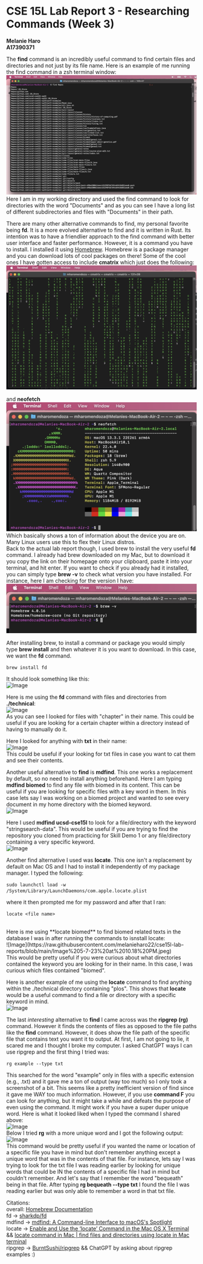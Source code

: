 # CSE 15L Lab Report 3 - Researching Commands (Week 3)
**Melanie Haro** <br />
**A17390371** <br />

The **find** command is an incredibly useful command to find certain files and directories and not just by its file name. Here is an example of me running the find command in a zsh terminal window: <br />
![Image](find.jpg) <br />
Here I am in my working directory and used the find command to look for directories with the word "Documents" and as you can see I have a long list of different subdirectories and files with "Documents" in their path. <br />

There are many other alternative commands to find, my personal favorite being **fd**. It is a more evolved alternative to find and it is written in Rust. Its intention was to have a friendlier approach to the find command with better user interface and faster performance. However, it is a command you have to install. I installed it using [Homebrew](https://brew.sh/). Homebrew is a package manager and you can download lots of cool packages on there! Some of the cool ones I have gotten access to include **cmatrix** which just does the following: <br />
![Image](https://raw.githubusercontent.com/melanieharo22/cse15l-lab-reports/main/Image%205-7-23%20at%206.41%20PM.jpeg) <br />

and **neofetch** <br />
![Image](neofetch.jpg) <br />
Which basically shows a ton of information about the device you are on. Many Linux users use this to flex their Linux distros. <br />
Back to the actual lab report though, I used brew to install the very useful **fd** command. I already had brew downloaded on my Mac, but to download it you copy the link on their homepage onto your clipboard, paste it into your terminal, and hit enter. If you want to check if you already had it installed, you can simply type **brew -v** to check what version you have installed. For instance, here I am checking for the version I have: <br />
![Image](https://github.com/melanieharo22/cse15l-lab-reports/blob/main/Image%205-7-23%20at%206.30%20PM.jpeg)

After installing brew, to install a command or package you would simply type **brew install** and then whatever it is you want to download. In this case, we want the **fd** command. <br /> 
```
brew install fd 
```
It should look something like this: <br /> 
![Image](https://raw.githubusercontent.com/melanieharo22/cse15l-lab-reports/blob/main/Image%205-7-23%20at%205.52%20PM.jpeg) <br />

Here is me using the **fd** command with files and directories from **./technical**: <br />
![Image](https://raw.githubusercontent.com/melanieharo22/cse15l-lab-reports/blob/main/Image%205-7-23%20at%206.12%20PM.jpeg) <br />
As you can see I looked for files with "chapter" in their name. This could be useful if you are looking for a certain chapter within a directory instead of having to manually do it. <br />

Here I looked for anything with **txt** in their name: <br />
![Image](https://raw.githubusercontent.com/melanieharo22/cse15l-lab-reports/blob/main/Image%205-7-23%20at%206.57%20PM.jpeg) <br />
This could be useful if your looking for txt files in case you want to cat them and see their contents. <br />

Another useful alternative to **find** is **mdfind**. This one works a replacement by default, so no need to install anything beforehand. Here I am typing **mdfind biomed** to find any file with biomed in its content. This can be useful if you are looking for specific files with a key word in them. In this case lets say I was working on a biomed project and wanted to see every document in my home directory with the biomed keyword. <br />
![Image](https://raw.githubusercontent.com/melanieharo22/cse15l-lab-reports/blob/main/Image%205-7-23%20at%207.07%20PM.jpeg) <br />

Here I used **mdfind ucsd-cse15l** to look for a file/directory with the keyword "stringsearch-data". This would be useful if you are trying to find the repository you cloned from practicing for Skill Demo 1 or any file/directory containing a very specific keyword. <br />
![Image](https://raw.githubusercontent.com/melanieharo22/cse15l-lab-reports/blob/main/Image%205-7-23%20at%209.30%20PM.jpeg) <br />

Another find alternative I used was **locate**. This one isn't a replacement by default on Mac OS and I had to install it independently of my package manager. I typed the following: <br />

```
sudo launchctl load -w /System/Library/LaunchDaemons/com.apple.locate.plist

```
where it then prompted me for my password and after that I ran: <br />
```
locate <file name>
```
<br />
Here is me using **locate biomed** to find biomed related texts in the database I was in after running the commands to isnstall locate: <br />
![Image](https://raw.githubusercontent.com/melanieharo22/cse15l-lab-reports/blob/main/Image%205-7-23%20at%2010.18%20PM.jpeg) <br />
This would be pretty useful if you were curious about what directories contained the keyword you are looking for in their name. In this case, I was curious which files contained "biomed". <br />

Here is another example of me using the **locate** command to find anything within the ./technical directory containing "plos". This shows that **locate** would be a useful command to find a file or directory with a specific keyword in mind. <br />
![Image](https://raw.githubusercontent.com/melanieharo22/cse15l-lab-reports/commit/90c9ead0b35b4b0cbb0b94a51c182873e8a89cd1)

The last *interesting* alternative to **find** I came across was the **ripgrep (rg)** command. However it finds the contents of files as opposed to the file paths like the **find** command. However, it does show the file path of the specific file that contains text you want it to output. At first, I am not going to lie, it scared me and I thought I broke my computer. I asked ChatGPT ways I can use ripgrep and the first thing I tried was: <br />
```
rg example --type txt

```
This searched for the word "example" only in files with a specific extension (e.g., .txt) and it gave me a ton of output (way too much) so I only took a screenshot of a bit. This seems like a pretty inefficient version of find since it gave me WAY too much information. However, if you use **command F** you can look for anything, but it might take a while and defeats the purpose of even using the command. It might work if you have a super duper unique word. Here is what it looked liked when I typed the command I shared above: <br />
![Image](https://raw.githubusercontent.com/melanieharo22/cse15l-lab-reports/blob/main/Image%205-7-23%20at%209.44%20PM.jpeg) <br />
Below I tried **rg** with a more unique word and I got the following output: <br />
![Image](https://raw.githubusercontent.com/melanieharo22/cse15l-lab-reports/blob/main/Image%205-7-23%20at%209.52%20PM.jpeg) <br />
This command would be pretty useful if you wanted the name or location of a specific file you have in mind but don't remember anything except a unique word that was in the contents of that file. For instance, lets say I was trying to look for the txt file I was reading earlier by looking for unique words that could be IN the contents of a specific file I had in mind but couldn't remember. And let's say that I remember the word "bequeath" being in that file. After typing **rg bequeath --type txt** I found the file I was reading earlier but was only able to remember a word in that txt file.

Citations: <br />
overall: [Homebrew Documentation](https://docs.brew.sh/) <br />
fd -> [sharkdp/fd](https://github.com/sharkdp/fd) <br />
mdfind -> [mdfind: A Command-line Interface to macOS's Spotlight](https://metaredux.com/posts/2019/12/22/mdfind.html) <br />
locate -> [Enable and Use the ‘locate’ Command in the Mac OS X Terminal](https://osxdaily.com/2011/11/02/enable-and-use-the-locate-command-in-the-mac-os-x-terminal/) && [locate command in Mac | find files and directories using locate in Mac terminal](https://youtu.be/lhwp5QfqmhE)<br />
ripgrep -> [BurntSushi/ripgrep](https://github.com/BurntSushi/ripgrep) && ChatGPT by asking about ripgrep examples :)
